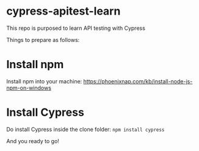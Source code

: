 # cypress-apitest-learn

This repo is purposed to learn API testing with Cypress

Things to prepare as follows:

# Install npm

Install npm into your machine:
https://phoenixnap.com/kb/install-node-js-npm-on-windows

# Install Cypress

Do install Cypress inside the clone folder: `npm install cypress`

And you ready to go!

